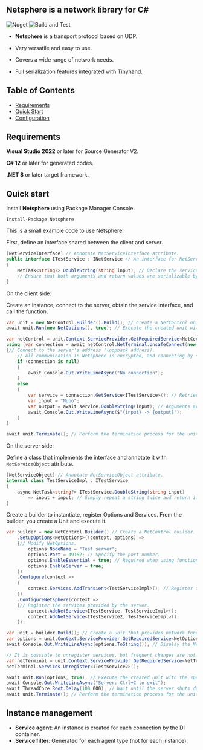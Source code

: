 ## Netsphere is a network library for C#
![Nuget](https://img.shields.io/nuget/v/Netsphere) ![Build and Test](https://github.com/archi-Doc/Netsphere/workflows/Build%20and%20Test/badge.svg)

- **Netsphere** is a transport protocol based on UDP.

- Very versatile and easy to use.

- Covers a wide range of network needs.

- Full serialization features integrated with [Tinyhand](https://github.com/archi-Doc/Tinyhand).

  


## Table of Contents

- [Requirements](#requirements)
- [Quick Start](#quick-start)
- [Configuration](#configuration)



## Requirements

**Visual Studio 2022** or later for Source Generator V2.

**C# 12** or later for generated codes.

**.NET 8** or later target framework.



## Quick start

Install **Netsphere** using Package Manager Console.

```
Install-Package Netsphere
```



This is a small example code to use Netsphere.

First, define an interface shared between the client and server.

```csharp
[NetServiceInterface] // Annotate NetServiceInterface attribute.
public interface ITestService : INetService // An interface for NetService must inherit from INetService.
{
    NetTask<string?> DoubleString(string input); // Declare the service method.
    // Ensure that both arguments and return values are serializable by Tinyhand serializer, and the return type must be NetTask or NetTask<T>.
}
```



On the client side:

Create an instance, connect to the server, obtain the service interface, and call the function.

```csharp
var unit = new NetControl.Builder().Build(); // Create a NetControl unit that implements communication functionality.
await unit.Run(new NetOptions(), true); // Execute the created unit with default options.

var netControl = unit.Context.ServiceProvider.GetRequiredService<NetControl>(); // Get a NetControl instance.
using (var connection = await netControl.NetTerminal.UnsafeConnect(new(IPAddress.Loopback, 49152)))
{// Connect to the server's address (loopback address).
    // All communication in Netsphere is encrypted, and connecting by specifying only the address is not recommended due to the risk of man-in-the-middle attacks.
    if (connection is null)
    {
        await Console.Out.WriteLineAsync("No connection");
    }
    else
    {
        var service = connection.GetService<ITestService>(); // Retrieve an instance of the target service.
        var input = "Nupo";
        var output = await service.DoubleString(input); // Arguments are sent to the server through the Tinyhand serializer, processed, and the results are received.
        await Console.Out.WriteLineAsync($"{input} -> {output}");
    }
}

await unit.Terminate(); // Perform the termination process for the unit.
```



On the server side:

Define a class that implements the interface and annotate it with `NetServiceObject` attribute.

```csharp
[NetServiceObject] // Annotate NetServiceObject attribute.
internal class TestServiceImpl : ITestService
{
    async NetTask<string?> ITestService.DoubleString(string input)
        => input + input; // Simply repeat a string twice and return it.
}
```

Create a builder to instantiate, register Options and Services. From the builder, you create a Unit and execute it.

```csharp
var builder = new NetControl.Builder() // Create a NetControl builder.
    .SetupOptions<NetOptions>((context, options) =>
    {// Modify NetOptions.
        options.NodeName = "Test server";
        options.Port = 49152; // Specify the port number.
        options.EnableEssential = true; // Required when using functions such as UnsafeGetNetNode() or Ping.
        options.EnableServer = true;
    })
    .Configure(context =>
    {
        context.Services.AddTransient<TestServiceImpl>(); // Register the service implementation. If a default constructor is available, an instance will be automatically created.
    })
    .ConfigureNetsphere(context =>
    {// Register the services provided by the server.
        context.AddNetService<ITestService, TestServiceImpl>();
        context.AddNetService<ITestService2, TestServiceImpl>();
    });

var unit = builder.Build(); // Create a unit that provides network functionality.
var options = unit.Context.ServiceProvider.GetRequiredService<NetOptions>();
await Console.Out.WriteLineAsync(options.ToString()); // Display the NetOptions.

// It is possible to unregister services, but frequent changes are not recommended (as the service table will be rebuilt). If frequent changes are necessary, consider using NetFilter or modifying the processing in the implementation class.
var netTerminal = unit.Context.ServiceProvider.GetRequiredService<NetTerminal>();
netTerminal.Services.Unregister<ITestService2>();

await unit.Run(options, true); // Execute the created unit with the specified options.
await Console.Out.WriteLineAsync("Server: Ctrl+C to exit");
await ThreadCore.Root.Delay(100_000); // Wait until the server shuts down.
await unit.Terminate(); // Perform the termination process for the unit.
```



## Instance management

- **Service agent**: An instance is created for each connection by the DI container.
- **Service filter**: Generated for each agent type (not for each instance).

